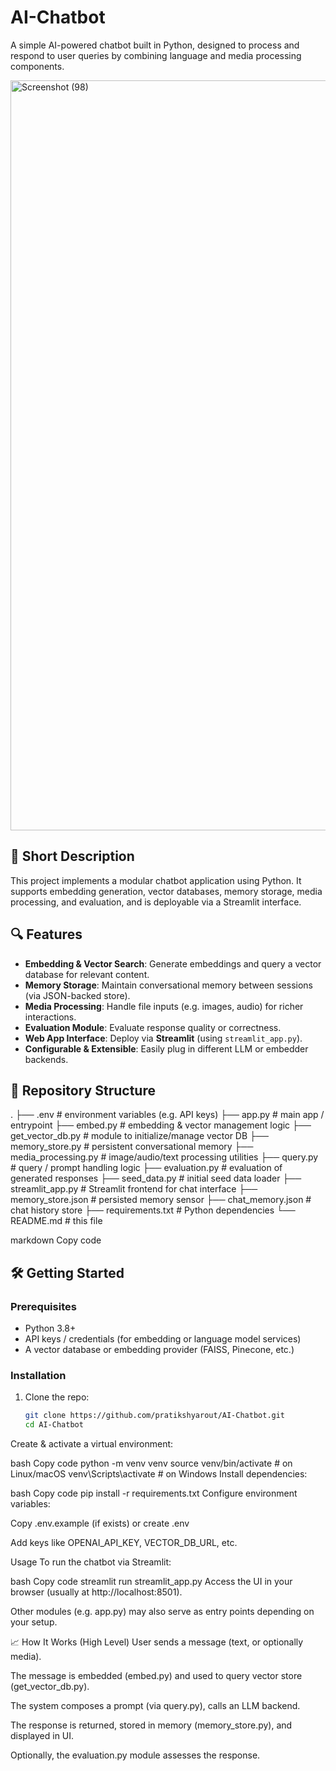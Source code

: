 # AI-Chatbot

A simple AI-powered chatbot built in Python, designed to process and respond to user queries by combining language and media processing components.

<img width="1920" height="1200" alt="Screenshot (98)" src="https://github.com/user-attachments/assets/5ade0051-bdf9-4186-99dc-9279a3a6a9d6" />

## 🧩 Short Description

This project implements a modular chatbot application using Python. It supports embedding generation, vector databases, memory storage, media processing, and evaluation, and is deployable via a Streamlit interface.

## 🔍 Features

- **Embedding & Vector Search**: Generate embeddings and query a vector database for relevant content.  
- **Memory Storage**: Maintain conversational memory between sessions (via JSON-backed store).  
- **Media Processing**: Handle file inputs (e.g. images, audio) for richer interactions.  
- **Evaluation Module**: Evaluate response quality or correctness.  
- **Web App Interface**: Deploy via **Streamlit** (using `streamlit_app.py`).  
- **Configurable & Extensible**: Easily plug in different LLM or embedder backends.

## 📁 Repository Structure

.
├── .env # environment variables (e.g. API keys)
├── app.py # main app / entrypoint
├── embed.py # embedding & vector management logic
├── get_vector_db.py # module to initialize/manage vector DB
├── memory_store.py # persistent conversational memory
├── media_processing.py # image/audio/text processing utilities
├── query.py # query / prompt handling logic
├── evaluation.py # evaluation of generated responses
├── seed_data.py # initial seed data loader
├── streamlit_app.py # Streamlit frontend for chat interface
├── memory_store.json # persisted memory sensor
├── chat_memory.json # chat history store
├── requirements.txt # Python dependencies
└── README.md # this file

markdown
Copy code

## 🛠️ Getting Started

### Prerequisites

- Python 3.8+  
- API keys / credentials (for embedding or language model services)  
- A vector database or embedding provider (FAISS, Pinecone, etc.)

### Installation

1. Clone the repo:  
   ```bash
   git clone https://github.com/pratikshyarout/AI-Chatbot.git
   cd AI-Chatbot
Create & activate a virtual environment:

bash
Copy code
python -m venv venv
source venv/bin/activate   # on Linux/macOS
venv\Scripts\activate      # on Windows
Install dependencies:

bash
Copy code
pip install -r requirements.txt
Configure environment variables:

Copy .env.example (if exists) or create .env

Add keys like OPENAI_API_KEY, VECTOR_DB_URL, etc.

Usage
To run the chatbot via Streamlit:

bash
Copy code
streamlit run streamlit_app.py
Access the UI in your browser (usually at http://localhost:8501).

Other modules (e.g. app.py) may also serve as entry points depending on your setup.

📈 How It Works (High Level)
User sends a message (text, or optionally media).

The message is embedded (embed.py) and used to query vector store (get_vector_db.py).

The system composes a prompt (via query.py), calls an LLM backend.

The response is returned, stored in memory (memory_store.py), and displayed in UI.

Optionally, the evaluation.py module assesses the response.
